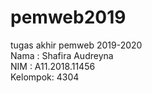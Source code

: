# pemweb2019
tugas akhir pemweb 2019-2020 <br>
Nama    : Shafira Audreyna <br>
NIM     : A11.2018.11456 <br>
Kelompok: 4304
